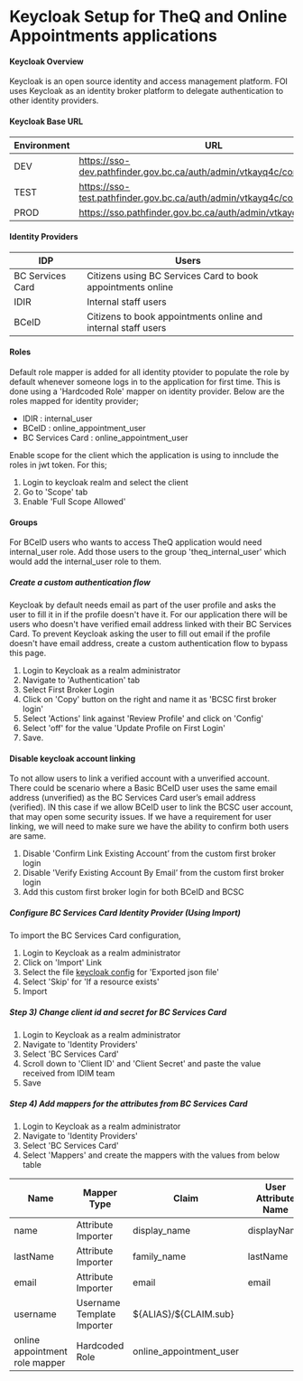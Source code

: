 # Keycloak Setup for TheQ and Online Appointments applications

#### Keycloak Overview
Keycloak is an open source identity and access management platform. FOI uses Keycloak as an identity broker platform to delegate authentication to other identity providers. 

#### Keycloak Base URL
|Environment|URL|
|---|---|
|DEV| https://sso-dev.pathfinder.gov.bc.ca/auth/admin/vtkayq4c/console/|
|TEST| https://sso-test.pathfinder.gov.bc.ca/auth/admin/vtkayq4c/console/|
|PROD|  https://sso.pathfinder.gov.bc.ca/auth/admin/vtkayq4c/console/|


#### Identity Providers
|IDP|Users|
|---|---|
|BC Services Card| Citizens using BC Services Card to book appointments online|
|IDIR| Internal staff users|
|BCeID|  Citizens to book appointments online and internal staff users|

#### Roles
Default role mapper is added for all identity ptovider to populate the role by default whenever someone logs in to the application for first time. 
This is done using a 'Hardcoded Role' mapper on identity provider. Below are the roles mapped for identity provider;
- IDIR : internal_user
- BCeID : online_appointment_user
- BC Services Card : online_appointment_user

Enable scope for the client which the application is using to innclude the roles in jwt token. For this;
1. Login to keycloak realm and select the client
2. Go to 'Scope' tab
3. Enable 'Full Scope Allowed'

#### Groups
For BCeID users who wants to access TheQ application would need internal_user role. Add those users to the group 'theq_internal_user' which would add the internal_user role to them.

##### Create a custom authentication flow
Keycloak by default needs email as part of the user profile and asks the user to fill it in if the profile doesn't have it. For our application there will be users who doesn't have verified email address linked with their BC Services Card.
To prevent Keycloak asking the user to fill out email if the profile doesn't have email address, create a custom authentication flow to bypass this page.

1. Login to Keycloak as a realm administrator
2. Navigate to 'Authentication' tab
3. Select First Broker Login
4. Click on 'Copy' button on the right and name it as 'BCSC first broker login'
5. Select 'Actions' link against 'Review Profile' and click on 'Config'
6. Select 'off' for the value 'Update Profile on First Login'
7. Save. 


#### Disable keycloak account linking
To not allow users to link a verified account with a unverified account. There could be scenario where a Basic BCeID user uses the same email address (unverified) as the BC Services Card user’s email address (verified). IN this case if we allow BCeID user to link the BCSC user account, that may open some security issues. If we have a requirement for user linking, we will need to make sure we have the ability to confirm both users are same. 

1. Disable 'Confirm Link Existing Account’ from the custom first broker login
2. Disable 'Verify Existing Account By Email’ from the custom first broker login
3. Add this custom first broker login for both BCeID and BCSC


##### Configure BC Services Card Identity Provider (Using Import)
To import the BC Services Card configuration,
1. Login to Keycloak as a realm administrator
2. Click on 'Import' Link
3. Select the file [keycloak config](/documentation/keycloak-config/config.json) for 'Exported json file'
4. Select 'Skip' for 'If a resource exists'
5. Import

##### Step 3) Change client id and secret for BC Services Card
1. Login to Keycloak as a realm administrator
2. Navigate to 'Identity Providers'
3. Select 'BC Services Card'
4. Scroll down to 'Client ID' and 'Client Secret' and paste the value received from IDIM team
5. Save 

##### Step 4) Add mappers for the attributes from BC Services Card
1. Login to Keycloak as a realm administrator
2. Navigate to 'Identity Providers'
3. Select 'BC Services Card'
4. Select 'Mappers' and create the mappers with the values from below table


|Name|Mapper Type|Claim|User Attribute Name|
|---|---|---|---|
|name|Attribute Importer|display_name|displayName|
|lastName|Attribute Importer|family_name|lastName|
|email|Attribute Importer|email|email|
|username|Username Template Importer|\${ALIAS}/\${CLAIM.sub}|
|online appointment role mapper|Hardcoded Role| online_appointment_user|
